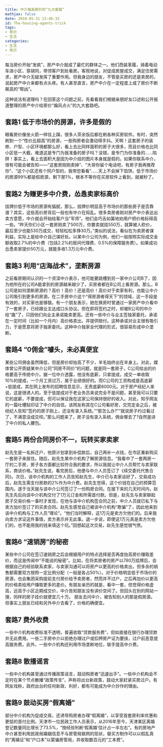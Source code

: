 ```yaml
---
title: 中介推高房价的“九大套路”
mathjax: false
date: 2018-05-31 13:46:33
id: The-housing-agents-trick
tags:
- 常识
- 生活
categories:
- 生活
- 常识
---
```


每当房价开始“发疯”，房产中介就成了最忙的群体之一。他们西装革履，骑着电动车进小区、穿胡同，带领客户到处看房。客观地说，对促成房屋成交，满足住房需求，房产中介无疑发挥了重要作用。但我身边的朋友，不管是买房的还是卖房的，说起房产中介来都有点头疼。有人甚至直言，房产中介在一定程度上成了房价不断飙高的“帮凶”。

<!----more--->

这种说法有道理吗？在回答这个问题之前，先看看我们根据亲朋好友口述和公开报道整理的房产中介给房价“煽风点火”的九大套路吧。

## 套路1 低于市场价的房源，许多是假的

眼看房价像坐火箭一样往上蹿，很多人茶余饭后都在刷各种买房软件。有时，突然刷到一个“性价比超高”的房源，一些购房者会激动得手抖。天啊！这套房子的装修、户型、小区环境都那么好，看上去比同样面积的房子大很多，而且价格也比同小区低一大截，难道这是专门为我准备的房子吗？没错，是专门为你准备的……陷阱！事实上，看上去面积大是因为中介挂的图片本身就是假的。如果你联系中介，很有可能会被告知——“这套房刚刚卖掉”、“大哥你留个电话吧，有房子我再推荐你”、“这个小区还有个同户型的，我带您看看”……天上不会掉下馅饼。低于市场价的房源99%都是假房源，剩下那1%，根本不等你在买房软件上看到，就被秒了。

## 套路2 为赚更多中介费，怂恿卖家标高价

挂牌价低于市场的房源有猫腻，那么，挂牌价明显高于市场价的那些房子是否靠谱？其实，这些高价房背后一般也有中介在捣乱。很多卖房者刚对房产中介表达出卖方意愿，中介就会开始给客户当“军师”。他们会巧舌如簧地劝用户把价格标得高一些。“昨天你们小区一套房刚卖了500万，你要卖就挂550万，就算被人砍价，最后至少也能530万成交，轻轻松松多挣30万。”类似的说法，看似在为卖房者谋利益，实际上是给中介自己谋好处。以某中介公司为例，他们一般按照实际成交金额收取2.7%的中介费（包括2.2%的居间代理费、0.5%的保障服务费）。如果成功怂恿卖家提价50万元，就能多收1.3万元中介费。

## 套路3 利用“店海战术”，垄断房源

之前看房期间认识的一个资深中介表示，他可能要跳槽到另一家中介公司B了，因为他所在的公司A能拿到的房源越来越少了，买房者都在B公司上看房源。那么，B公司是如何垄断房源的？高价！高价！还是高价！高价对于卖家有利，也能让中介公司吸引到更多的房源。在二手房中介这个“得房源者得天下”的领域，这一手段是有效的，对买家也是够狠。有一个朋友表示，她在换房时曾通过一家房产中介看中了一套房子，已经跟业主达成口头协议。但在即将签约之时，却被B公司的中介给“撬”了，只因他们向业主承诺能卖更高。还有一些中介与业主签独家委托，承诺在一定时间（比如一个月内）高价格卖出，并提供赔付。这种承诺对业主很有吸引力，于是愿意将房子独家委托。这种中介独家全代理的形式，很容易形成中介垄断。

## 套路4 “0佣金”噱头，未必真便宜

某些公司佣金虽然降低，但是房价却抬高了不少，羊毛始终出在羊身上。对此，媒体曾公开质疑某中介公司“同房不同价”的问题，就是同一套房子，C公司给出的价格要高于传统中介。据一位中介透露，他没有底薪，只拿提成，成交一单收取10%的提成，一个月工资过万，属于业绩很好的。而C公司的工资构成是高底薪+低提成，其在网上发布的招聘信息显示，无责底薪6000元。对于房产经纪人来说，这是很诱人的。至于低提成对于老业务员来说完全不是问题，甚至我可以只要它的底薪，不要提成，但可以保证我在这家公司保持很好的收入。对此，知乎网友的一篇吐槽贴印证了中介的自信。该网友称其在C公司看好房，交完定金之后，被经纪人告知“签约的房子刚上，还没有录入系统。”“那怎么办?”“就说房子约过看过了，不满意没成交呗。”那么问题来了，房子没有录入系统，佣金哪去了?自然是进了中介的私人腰包。

## 套路5  两份合同房价不一，玩转买家卖家

赵先生是一名拆迁户，他原计划拿到补偿款后，自己再补一点钱，在市区重新购买一套房子来居住。随后，赵先生某中介机构了解房源信息。“我看中了一套两房一厅的二手房，房子各方面都比较符合我的要求，所以我就让中介人员帮忙与卖家联系，商谈价格。”赵先生说，看完房后，他便与中介人员签订了《续交委托代售合同》。次日，该中介机构的工作人员告知赵先生，中介已与卖家谈好了，交易成功后，赵先生需支付房款的2%作为中介费。赵先生觉得，这个价钱在自己的预算范围内，遂于当天就与该中介公司签订了一份购房合同。在接下来的几天时间内，赵先生先后向该中介机构交付了1万元订金和所需首付款。但是，赵先生与卖家聊起房子交易价格一事时才发现，在他与该中介机构签合同之前，中介人员就已私下与卖方加价签订了的买卖合同。赵先生感觉自己被该中介机构“欺骗”了，因此他来到该中介机构与工作人员“理论”。“他们当时解释，这1万元是卖方欠他们的。后来我向卖方求证这件事情，卖方表示并无此事。退一步说，即使这1万元真是卖方欠他们的，也不能用我的钱来填这个坑。”回想起这次交易，赵先生感觉很气愤。

## 套路6 “速销房”的秘密

某些中介公司在签订速销房之后会根据用户的特点选择是否再度抬高房价赚取差价，而这是传闻中“不能说的秘密”。比如，在将卖房者的房产以780万挂牌后，会根据自己的经验联系卖家，与卖家沟通可以将房产以更高的价格卖出，但多余的销售额需要双方按照一定比例分配（一般是各占50%）。对于价格明显低于市场价的房源，也会集团采购提前支付房价给予卖房者，然而并不过户，之后再加价以更高的价格卖给用户赚取更多的差价。有朋友亲历的就是，看中一套，但觉得价格虚高，远高于小区近期成交价，中介告知朋友没有讲价空间了。但回头在别的网站一搜，同样的房子挂价就便宜几十万。
朋友去问中介，被告知别人的那是假房源。但事实上朋友已经和另外中介去看了，价格的确便宜。

## 套路7 费外收费

一些中介机构收费标准不透明，普遍收取“贷款服务费”，但如直接在银行办理贷款并无此费用。一些二手房中介以拒绝办理过户或扣押房产证为要挟，过户前恶意提高服务费。此外，一些中介机构还利用市场垄断地位，联手提高中介费。

## 套路8 散播谣言

一些中介机构甚至通过传播政策谣言，鼓动购房者“迅速出手”。一些中介机构会不定时在某个节点散播“政策传言”，声称将出台新政策，鼓动大家赶紧买房过户。有网友戏称，政府出台的任何新政、利好，都有可能成为中介炒作的理由。

## 套路9 鼓动买房“假离婚”

部分中介机构为促成交易，还诱导购房者办理“假离婚”，以享受首套房利率优惠和更低的首付比例。天津市一位民政工作人员表示，从2016年至今，天津某区离婚登记数量同比增长了73.5%，“按经验判断‘假离婚’估计占一半左右”。有的房地产中介甚至利用民政局婚姻信息不与房管局联网的现状，替买方制作可以以假乱真的“离婚证”和“户口本”以蒙骗房管局，并收取数百元的“工本费”。